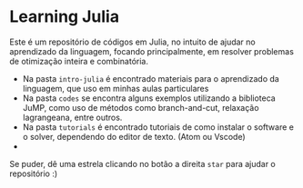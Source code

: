 # Learning Julia

Este é um repositório de códigos em Julia, no intuito de ajudar no aprendizado da linguagem, focando principalmente, em resolver problemas de otimização inteira e combinatória.

- Na pasta `intro-julia`  é encontrado materiais para o aprendizado da linguagem, que uso em minhas aulas particulares
- Na pasta `codes` se encontra alguns exemplos utilizando a biblioteca JuMP, como uso de métodos como branch-and-cut, relaxação lagrangeana, entre outros.
- Na pasta ``tutorials`` é encontrado tutoriais de como instalar o software e o solver, dependendo do editor de texto. (Atom ou Vscode) 
- 

Se puder, dê uma estrela clicando no botão a direita `star` para ajudar o repositório :) 



